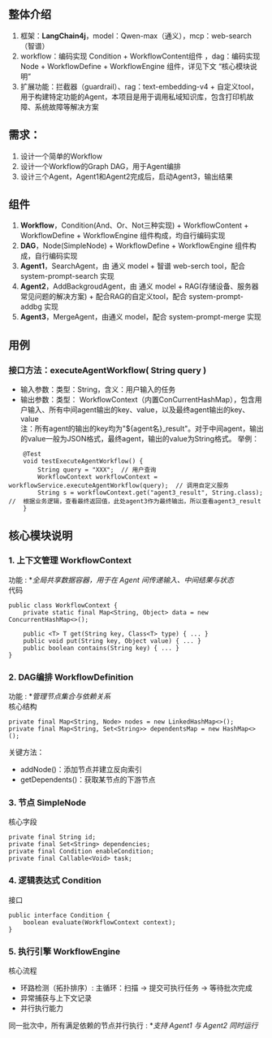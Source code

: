 ## 整体介绍  
1. 框架：**LangChain4j**，model：Qwen-max（通义），mcp：web-search（智谱）
2. workflow：编码实现 Condition + WorkflowContent组件  ，dag：编码实现 Node + WorkflowDefine + WorkflowEngine 组件，详见下文 “核心模块说明”
3. 扩展功能：拦截器（guardrail）、rag：text-embedding-v4 + 自定义tool，用于构建特定功能的Agent，本项目是用于调用私域知识库，包含打印机故障、系统故障等解决方案  

## 需求： 
1. 设计一个简单的Workflow
2. 设计一个Workflow的Graph DAG，用于Agent编排
3. 设计三个Agent，Agent1和Agent2完成后，启动Agent3，输出结果  

## 组件  

1. **Workflow**，Condition(And、Or、Not三种实现) + WorkflowContent + WorkflowDefine + WorkflowEngine 组件构成，均自行编码实现
2. **DAG**，Node(SimpleNode) + WorkflowDefine + WorkflowEngine 组件构成，自行编码实现
3. **Agent1**，SearchAgent，由 通义 model + 智谱 web-serch tool，配合 system-prompt-search 实现
4. **Agent2**，AddBackgroudAgent，由 通义 model + RAG(存储设备、服务器常见问题的解决方案) + 配合RAG的自定义tool，配合 system-prompt-addbg 实现  
5. **Agent3**，MergeAgent，由通义 model，配合 system-prompt-merge 实现  

## 用例
### 接口方法：executeAgentWorkflow( String query )
- 输入参数：类型：String，含义：用户输入的任务  
- 输出参数：类型： WorkflowContext（内置ConCurrentHashMap），包含用户输入、所有中间agent输出的key、value，以及最终agent输出的key、value  
注：所有agent的输出的key均为"${agent名}_result"。对于中间agent，输出的value一般为JSON格式，最终agent，输出的value为String格式。 
举例：  
```
    @Test
    void testExecuteAgentWorkflow() {
        String query = "XXX";  // 用户查询
        WorkflowContext workflowContext = workflowService.executeAgentWorkflow(query);  // 调用自定义服务
        String s = workflowContext.get("agent3_result", String.class);  //  根据业务逻辑，查看最终返回值，此处agent3作为最终输出，所以查看agent3_result
    }
```

## 核心模块说明
### 1. 上下文管理 WorkflowContext

功能 : **全局共享数据容器，用于在 Agent 间传递输入、中间结果与状态*  
代码  
```
public class WorkflowContext {
    private static final Map<String, Object> data = new ConcurrentHashMap<>();

    public <T> T get(String key, Class<T> type) { ... }
    public void put(String key, Object value) { ... }
    public boolean contains(String key) { ... }
}
```
### 2. DAG编排 WorkflowDefinition

功能 : **管理节点集合与依赖关系*  
核心结构  
```
private final Map<String, Node> nodes = new LinkedHashMap<>();
private final Map<String, Set<String>> dependentsMap = new HashMap<>();
```
关键方法：  
- addNode()：添加节点并建立反向索引  
- getDependents()：获取某节点的下游节点  
### 3. 节点 SimpleNode
核心字段  
```
private final String id;
private final Set<String> dependencies;
private final Condition enableCondition;
private final Callable<Void> task;
```
### 4. 逻辑表达式 Condition
接口  
```
public interface Condition {
    boolean evaluate(WorkflowContext context);
}
```
### 5. 执行引擎 WorkflowEngine

核心流程  

- 环路检测（拓扑排序）: 主循环：扫描 → 提交可执行任务 → 等待批次完成  
- 异常捕获与上下文记录  
- 并行执行能力  

同一批次中，所有满足依赖的节点并行执行 : **支持 Agent1 与 Agent2 同时运行*
